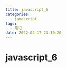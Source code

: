 ```yaml
---
title: javascript_6
categories:
  - javascript
tags:
  - 笔记
date: 2022-04-17 23:10:20
---
```


# javascript_6
